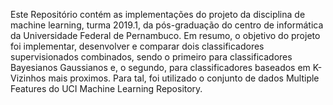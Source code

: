 Este Repositório contém as implementações do projeto da disciplina de machine learning, turma 2019.1, da pós-graduação do centro de informática da Universidade Federal de Pernambuco. Em resumo, o objetivo do projeto foi implementar, desenvolver e comparar dois classificadores supervisionados combinados, sendo o primeiro para classificadores Bayesianos Gaussianos e, o segundo, para classificadores baseados em K-Vizinhos mais proximos. Para tal, foi utilizado o conjunto de dados Multiple Features do UCI Machine Learning Repository.
